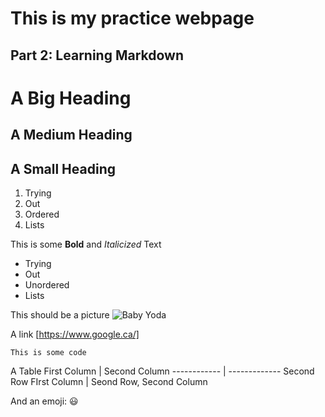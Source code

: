 # This is my practice webpage

## Part 2: Learning Markdown

# A Big Heading

## A Medium Heading

## A Small Heading


1. Trying
2. Out
4. Ordered
3. Lists

This is some **Bold** and *Italicized* Text

* Trying 
* Out 
* Unordered
* Lists

This should be a picture
![Baby Yoda](https://media.vanityfair.com/photos/5dd70131e78810000883f587/master/w_1024%2Cc_limit/baby-yoda-craze.jpg)

A link
[https://www.google.ca/]

`This is some code`

A Table
First Column | Second Column
------------ | -------------
Second Row FIrst Column | Seond Row, Second Column

And an emoji:
:smiley:
